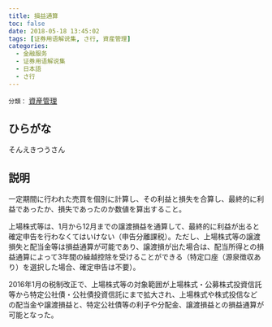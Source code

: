 ```yaml
---
title: 損益通算
toc: false
date: 2018-05-18 13:45:02
tags: [证券用语解说集, さ行, 資産管理]
categories:
  - 金融服务
  - 证券用语解说集
  - 日本語
  - さ行
---
```


`分類：` [資産管理](/tags/資産管理/)

## ひらがな

そんえきつうさん

## 説明

一定期間に行われた売買を個別に計算し、その利益と損失を合算し、最終的に利益であったか、損失であったのか数値を算出すること。

上場株式等は、1月から12月までの譲渡損益を通算して、最終的に利益が出ると確定申告を行わなくてはいけない（申告分離課税）。ただし、上場株式等の譲渡損失と配当金等は損益通算が可能であり、譲渡損が出た場合は、配当所得との損益通算によって3年間の繰越控除を受けることができる（特定口座（源泉徴収あり）を選択した場合、確定申告は不要）。

2016年1月の税制改正で、上場株式等の対象範囲が上場株式・公募株式投資信託等から特定公社債・公社債投資信託にまで拡大され、上場株式や株式投信などの配当金や譲渡損益と、特定公社債等の利子や分配金、譲渡損益との損益通算が可能となった。
